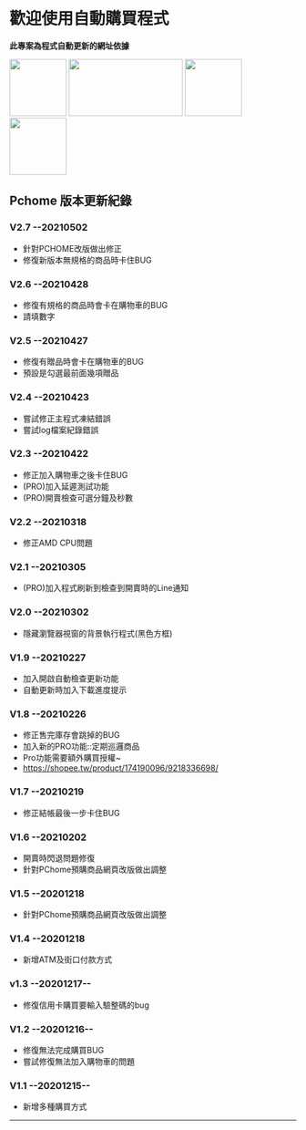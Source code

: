 # 歡迎使用自動購買程式

**此專案為程式自動更新的網址依據**

<img src="https://encrypted-tbn0.gstatic.com/images?q=tbn:ANd9GcQpXzs_AHXRrm9L8T256YTuosA_F7H1CXZHxQ&usqp=CAU" width="100" height="100" /> <img src="http://www.edamall.com.tw/UploadFile/MALL/BRAND/BIG20190802161531.jpg" width="200" height="100" /> <img src="https://image.winudf.com/v2/image1/Y29tLm5pbmV5aS5zaG9wLnMwMzIwMTRfaWNvbl8xNTgxMjQ0MTUyXzAyNA/icon.png?w=170&fakeurl=1" width="100" height="100" /> <img src="https://m.momoshop.com.tw/img/message.png?t=1605688801616" width="100" height="100" />

## Pchome 版本更新紀錄

### V2.7 --20210502
- 針對PCHOME改版做出修正
- 修復新版本無規格的商品時卡住BUG

### V2.6 --20210428
- 修復有規格的商品時會卡在購物車的BUG
- 請填數字

### V2.5 --20210427
- 修復有贈品時會卡在購物車的BUG
- 預設是勾選最前面幾項贈品

### V2.4 --20210423
- 嘗試修正主程式凍結錯誤
- 嘗試log檔案紀錄錯誤

### V2.3 --20210422
- 修正加入購物車之後卡住BUG
- (PRO)加入延遲測試功能
- (PRO)開賣檢查可選分鐘及秒數

### V2.2 --20210318
- 修正AMD CPU問題

### V2.1 --20210305
- (PRO)加入程式刷新到檢查到開賣時的Line通知

### V2.0 --20210302
- 隱藏瀏覽器視窗的背景執行程式(黑色方框)

### V1.9 --20210227
- 加入開啟自動檢查更新功能
- 自動更新時加入下載進度提示

### V1.8 --20210226
- 修正售完庫存會跳掉的BUG
- 加入新的PRO功能::定期巡邏商品
- Pro功能需要額外購買授權~
 - https://shopee.tw/product/174190096/9218336698/

### V1.7 --20210219
- 修正結帳最後一步卡住BUG

### V1.6 --20210202
- 開賣時閃退問題修復
- 針對PChome預購商品網頁改版做出調整

### V1.5 --20201218
- 針對PChome預購商品網頁改版做出調整

### V1.4 --20201218
- 新增ATM及街口付款方式

### v1.3 --20201217--
- 修復信用卡購買要輸入驗整碼的bug

### V1.2 --20201216--
- 修復無法完成購買BUG
- 嘗試修復無法加入購物車的問題

### V1.1 --20201215--
- 新增多種購買方式

---
